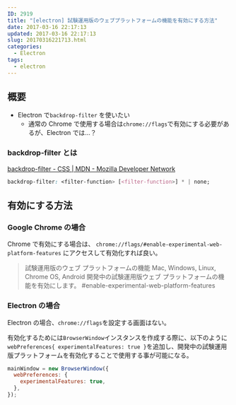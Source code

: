 ```yaml
---
ID: 2919
title: "[electron] 試験運用版のウェブプラットフォームの機能を有効にする方法"
date: 2017-03-16 22:17:13
updated: 2017-03-16 22:17:13
slug: 20170316221713.html
categories:
  - Electron
tags:
  - electron
---
```


## 概要

- Electron で`backdrop-filter` を使いたい
  - 通常の Chrome で使用する場合は`chrome://flags`で有効にする必要があるが、Electron では…？

### backdrop-filter とは

[backdrop-filter - CSS | MDN - Mozilla Developer Network](https://developer.mozilla.org/ja/docs/Web/CSS/backdrop-filter)

```css
backdrop-filter: <filter-function> [<filter-function>] * | none;
```

## 有効にする方法

### Google Chrome の場合

Chrome で有効にする場合は、 `chrome://flags/#enable-experimental-web-platform-features` にアクセスして有効化すれば良い。

> 試験運用版のウェブ プラットフォームの機能 Mac, Windows, Linux, Chrome OS, Android
> 開発中の試験運用版ウェブ プラットフォームの機能を有効にします。 #enable-experimental-web-platform-features

### Electron の場合

Electron の場合、`chrome://flags`を設定する画面はない。

有効化するためには`BrowserWindow`インスタンスを作成する際に、以下のように`webPreferences{ experimentalFeatures: true }`を追加し、開発中の試験運用版プラットフォームを有効化することで使用する事が可能になる。

```javascript
mainWindow = new BrowserWindow({
  webPreferences: {
    experimentalFeatures: true,
  },
});
```
